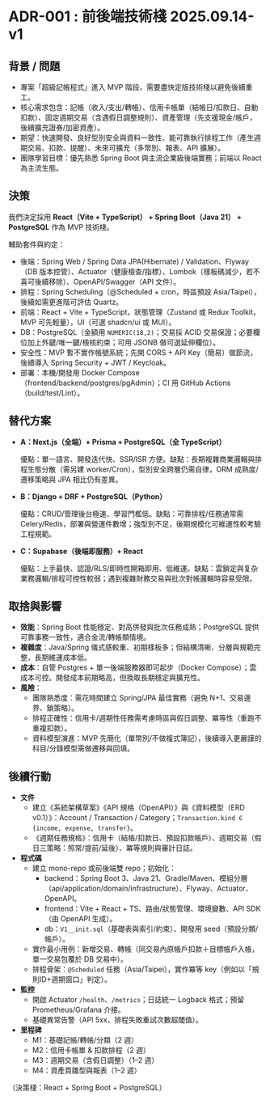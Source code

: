 # ADR-001 : 前後端技術棧 2025.09.14-v1

## 背景 / 問題

- 專案「超級記帳程式」進入 MVP 階段，需要盡快定版技術棧以避免後續重工。
- 核心需求包含：記帳（收入/支出/轉帳）、信用卡帳單（結帳日/扣款日、自動扣款）、固定週期交易（含遇假日調整規則）、資產管理（先支援現金/帳戶，後續擴充證券/加密資產）。
- 期望：快速開發、良好型別安全與資料一致性、能可靠執行排程工作（產生週期交易、扣款、提醒）、未來可擴充（多幣別、報表、API 擴展）。
- 團隊學習目標：優先熟悉 Spring Boot 與主流企業級後端實務；前端以 React 為主流生態。

## 決策

我們決定採用 **React（Vite + TypeScript） + Spring Boot（Java 21） + PostgreSQL** 作為 MVP 技術棧。

輔助套件與約定：

- 後端：Spring Web / Spring Data JPA(Hibernate) / Validation、Flyway（DB 版本控管）、Actuator（健康檢查/指標）、Lombok（樣板碼減少，若不喜可後續移除）、OpenAPI/Swagger（API 文件）。
- 排程：Spring Scheduling（@Scheduled + cron，時區預設 Asia/Taipei），後續如需更進階可評估 Quartz。
- 前端：React + Vite + TypeScript，狀態管理（Zustand 或 Redux Toolkit，MVP 可先輕量），UI（可選 shadcn/ui 或 MUI）。
- DB：PostgreSQL（金額用 `NUMERIC(18,2)`；交易採 ACID 交易保證；必要欄位加上外鍵/唯一鍵/檢核約束；可用 JSONB 做可選延伸欄位）。
- 安全性：MVP 暫不實作帳號系統；先開 CORS + API Key（簡易）做節流，後續導入 Spring Security + JWT / Keycloak。
- 部署：本機/開發用 Docker Compose（frontend/backend/postgres/pgAdmin）；CI 用 GitHub Actions（build/test/Lint）。

## 替代方案

- **A：Next.js（全端）+ Prisma + PostgreSQL（全 TypeScript）**
    
    優點：單一語言、開發迭代快、SSR/ISR 方便。缺點：長期複雜商業邏輯與排程生態分散（需另建 worker/Cron），型別安全跨層仍需自律，ORM 成熟度/遷移策略與 JPA 相比仍有差異。
    
- **B：Django + DRF + PostgreSQL（Python）**
    
    優點：CRUD/管理後台極速、學習門檻低。缺點：可靠排程/任務通常需 Celery/Redis，部署與營運件數增；強型別不足，後期規模化可維運性較考驗工程規範。
    
- **C：Supabase（後端即服務）+ React**
    
    優點：上手最快、認證/RLS/即時性開箱即用、低維運。缺點：雲鎖定與复杂業務邏輯/排程可控性較弱；遇到複雜財務交易與批次對帳邏輯時容易受限。
    

## 取捨與影響

- **效能**：Spring Boot 性能穩定、對高併發與批次任務成熟；PostgreSQL 提供可靠事務一致性，適合金流/轉帳類情境。
- **複雜度**：Java/Spring 儀式感較重、初期樣板多；但結構清晰、分層與規範完整，長期維運成本低。
- **成本**：自管 Postgres + 單一後端服務器即可起步（Docker Compose）；雲成本可控。開發成本前期略高，但換取長期穩定與擴充性。
- **風險**：
    - 團隊熟悉度：需花時間建立 Spring/JPA 最佳實務（避免 N+1、交易邊界、鎖策略）。
    - 排程正確性：信用卡/週期性任務需考慮時區與假日調整、冪等性（重跑不重複扣款）。
    - 資料模型演進：MVP 先簡化（單幣別/不做複式簿記），後續導入更嚴謹的科目/分錄模型需做遷移與回填。

## 後續行動

- **文件**
    - 建立《系統架構草案》《API 規格（OpenAPI）》與《資料模型（ERD v0.1）》：Account / Transaction / Category；`Transaction.kind ∈ {income, expense, transfer}`。
    - 《週期任務規格》：信用卡（結帳/扣款日、預設扣款帳戶）、週期交易（假日三策略：照常/提前/延後）、冪等規則與審計日誌。
- **程式碼**
    - 建立 mono-repo 或前後端雙 repo；初始化：
        - backend：Spring Boot 3、Java 21、Gradle/Maven、模組分層（api/application/domain/infrastructure）、Flyway、Actuator、OpenAPI。
        - frontend：Vite + React + TS、路由/狀態管理、環境變數、API SDK（由 OpenAPI 生成）。
        - db：`V1__init.sql`（基礎表與索引/約束）、開發用 seed（預設分類/帳戶）。
    - 實作最小用例：新增交易、轉帳（同交易內原帳戶扣款＋目標帳戶入帳，單一交易包覆於 DB 交易中）。
    - 排程骨架：`@Scheduled` 任務（Asia/Taipei），實作冪等 key（例如以「規則ID+週期窗口」判定）。
- **監控**
    - 開啟 Actuator `/health`、`/metrics`；日誌統一 Logback 格式；預留 Prometheus/Grafana 介接。
    - 基礎異常告警（API 5xx、排程失敗重試次數超閾值）。
- **里程碑**
    - M1：基礎記帳/轉帳/分類（2 週）
    - M2：信用卡帳單 & 扣款排程（2 週）
    - M3：週期交易（含假日調整）（1–2 週）
    - M4：資產頁雛型與報表（1–2 週）

（決策棧：React + Spring Boot + PostgreSQL）


